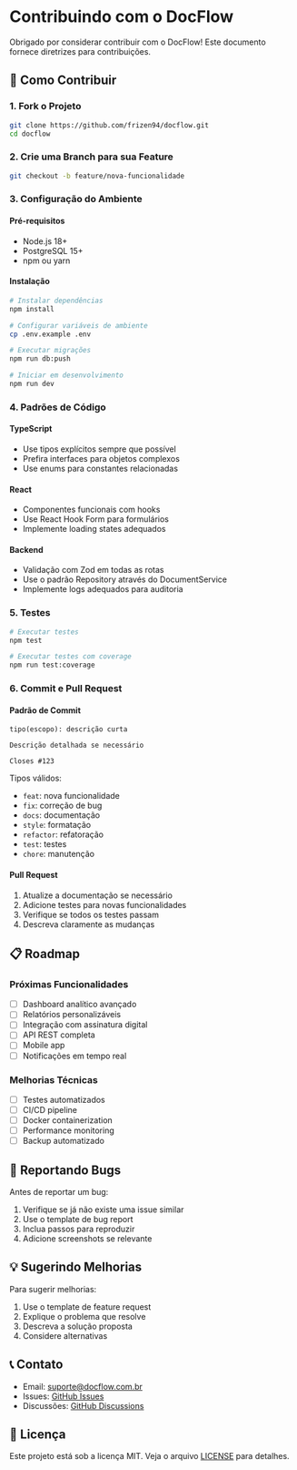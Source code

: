 # Contribuindo com o DocFlow

Obrigado por considerar contribuir com o DocFlow! Este documento fornece diretrizes para contribuições.

## 🚀 Como Contribuir

### 1. Fork o Projeto
```bash
git clone https://github.com/frizen94/docflow.git
cd docflow
```

### 2. Crie uma Branch para sua Feature
```bash
git checkout -b feature/nova-funcionalidade
```

### 3. Configuração do Ambiente

#### Pré-requisitos
- Node.js 18+
- PostgreSQL 15+
- npm ou yarn

#### Instalação
```bash
# Instalar dependências
npm install

# Configurar variáveis de ambiente
cp .env.example .env

# Executar migrações
npm run db:push

# Iniciar em desenvolvimento
npm run dev
```

### 4. Padrões de Código

#### TypeScript
- Use tipos explícitos sempre que possível
- Prefira interfaces para objetos complexos
- Use enums para constantes relacionadas

#### React
- Componentes funcionais com hooks
- Use React Hook Form para formulários
- Implemente loading states adequados

#### Backend
- Validação com Zod em todas as rotas
- Use o padrão Repository através do DocumentService
- Implemente logs adequados para auditoria

### 5. Testes

```bash
# Executar testes
npm test

# Executar testes com coverage
npm run test:coverage
```

### 6. Commit e Pull Request

#### Padrão de Commit
```
tipo(escopo): descrição curta

Descrição detalhada se necessário

Closes #123
```

Tipos válidos:
- `feat`: nova funcionalidade
- `fix`: correção de bug
- `docs`: documentação
- `style`: formatação
- `refactor`: refatoração
- `test`: testes
- `chore`: manutenção

#### Pull Request
1. Atualize a documentação se necessário
2. Adicione testes para novas funcionalidades
3. Verifique se todos os testes passam
4. Descreva claramente as mudanças

## 📋 Roadmap

### Próximas Funcionalidades
- [ ] Dashboard analítico avançado
- [ ] Relatórios personalizáveis
- [ ] Integração com assinatura digital
- [ ] API REST completa
- [ ] Mobile app
- [ ] Notificações em tempo real

### Melhorias Técnicas
- [ ] Testes automatizados
- [ ] CI/CD pipeline
- [ ] Docker containerization
- [ ] Performance monitoring
- [ ] Backup automatizado

## 🐛 Reportando Bugs

Antes de reportar um bug:
1. Verifique se já não existe uma issue similar
2. Use o template de bug report
3. Inclua passos para reproduzir
4. Adicione screenshots se relevante

## 💡 Sugerindo Melhorias

Para sugerir melhorias:
1. Use o template de feature request
2. Explique o problema que resolve
3. Descreva a solução proposta
4. Considere alternativas

## 📞 Contato

- Email: suporte@docflow.com.br
- Issues: [GitHub Issues](https://github.com/frizen94/docflow/issues)
- Discussões: [GitHub Discussions](https://github.com/frizen94/docflow/discussions)

## 📄 Licença

Este projeto está sob a licença MIT. Veja o arquivo [LICENSE](LICENSE) para detalhes.